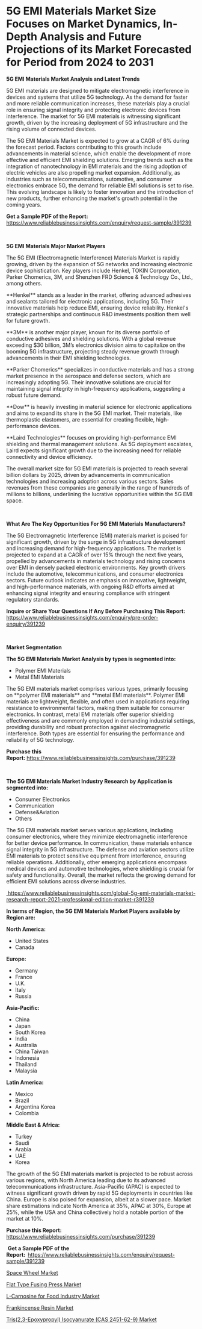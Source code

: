 <p><h1>5G EMI Materials Market Size Focuses on Market Dynamics, In-Depth Analysis and Future Projections of its Market Forecasted for Period from 2024 to 2031</h1></p><p><strong>5G EMI Materials Market Analysis and Latest Trends</strong></p>
<p><p>5G EMI materials are designed to mitigate electromagnetic interference in devices and systems that utilize 5G technology. As the demand for faster and more reliable communication increases, these materials play a crucial role in ensuring signal integrity and protecting electronic devices from interference. The market for 5G EMI materials is witnessing significant growth, driven by the increasing deployment of 5G infrastructure and the rising volume of connected devices.</p><p>The 5G EMI Materials Market is expected to grow at a CAGR of 6% during the forecast period. Factors contributing to this growth include advancements in material science, which enable the development of more effective and efficient EMI shielding solutions. Emerging trends such as the integration of nanotechnology in EMI materials and the rising adoption of electric vehicles are also propelling market expansion. Additionally, as industries such as telecommunications, automotive, and consumer electronics embrace 5G, the demand for reliable EMI solutions is set to rise. This evolving landscape is likely to foster innovation and the introduction of new products, further enhancing the market's growth potential in the coming years.</p></p>
<p><strong>Get a Sample PDF of the Report:&nbsp;</strong> <a href="https://www.reliablebusinessinsights.com/enquiry/request-sample/391239?utm_campaign=102&utm_medium=2&utm_source=Github&utm_content=ia&utm_term=26102024&utm_id=5g-emi-materials">https://www.reliablebusinessinsights.com/enquiry/request-sample/391239</a></p>
<p>&nbsp;</p>
<p><strong>5G EMI Materials Major Market Players</strong></p>
<p><p>The 5G EMI (Electromagnetic Interference) Materials Market is rapidly growing, driven by the expansion of 5G networks and increasing electronic device sophistication. Key players include Henkel, TOKIN Corporation, Parker Chomerics, 3M, and Shenzhen FRD Science & Technology Co., Ltd., among others.</p><p>**Henkel** stands as a leader in the market, offering advanced adhesives and sealants tailored for electronic applications, including 5G. Their innovative materials help reduce EMI, ensuring device reliability. Henkel's strategic partnerships and continuous R&D investments position them well for future growth.</p><p>**3M** is another major player, known for its diverse portfolio of conductive adhesives and shielding solutions. With a global revenue exceeding $30 billion, 3M’s electronics division aims to capitalize on the booming 5G infrastructure, projecting steady revenue growth through advancements in their EMI shielding technologies.</p><p>**Parker Chomerics** specializes in conductive materials and has a strong market presence in the aerospace and defense sectors, which are increasingly adopting 5G. Their innovative solutions are crucial for maintaining signal integrity in high-frequency applications, suggesting a robust future demand.</p><p>**Dow** is heavily investing in material science for electronic applications and aims to expand its share in the 5G EMI market. Their materials, like thermoplastic elastomers, are essential for creating flexible, high-performance devices.</p><p>**Laird Technologies** focuses on providing high-performance EMI shielding and thermal management solutions. As 5G deployment escalates, Laird expects significant growth due to the increasing need for reliable connectivity and device efficiency.</p><p>The overall market size for 5G EMI materials is projected to reach several billion dollars by 2025, driven by advancements in communication technologies and increasing adoption across various sectors. Sales revenues from these companies are generally in the range of hundreds of millions to billions, underlining the lucrative opportunities within the 5G EMI space.</p></p>
<p>&nbsp;</p>
<p><strong>What Are The Key Opportunities For 5G EMI Materials Manufacturers?</strong></p>
<p><p>The 5G Electromagnetic Interference (EMI) materials market is poised for significant growth, driven by the surge in 5G infrastructure development and increasing demand for high-frequency applications. The market is projected to expand at a CAGR of over 15% through the next five years, propelled by advancements in materials technology and rising concerns over EMI in densely packed electronic environments. Key growth drivers include the automotive, telecommunications, and consumer electronics sectors. Future outlook indicates an emphasis on innovative, lightweight, and high-performance materials, with ongoing R&D efforts aimed at enhancing signal integrity and ensuring compliance with stringent regulatory standards.</p></p>
<p><strong>Inquire or Share Your Questions If Any Before Purchasing This Report:</strong> <a href="https://www.reliablebusinessinsights.com/enquiry/pre-order-enquiry/391239?utm_campaign=102&utm_medium=2&utm_source=Github&utm_content=ia&utm_term=26102024&utm_id=5g-emi-materials">https://www.reliablebusinessinsights.com/enquiry/pre-order-enquiry/391239</a></p>
<p>&nbsp;</p>
<p><strong>Market Segmentation</strong></p>
<p><strong>The 5G EMI Materials Market Analysis by types is segmented into:</strong></p>
<p><ul><li>Polymer EMI Materials</li><li>Metal EMI Materials</li></ul></p>
<p><p>The 5G EMI materials market comprises various types, primarily focusing on **polymer EMI materials** and **metal EMI materials**. Polymer EMI materials are lightweight, flexible, and often used in applications requiring resistance to environmental factors, making them suitable for consumer electronics. In contrast, metal EMI materials offer superior shielding effectiveness and are commonly employed in demanding industrial settings, providing durability and robust protection against electromagnetic interference. Both types are essential for ensuring the performance and reliability of 5G technology.</p></p>
<p><strong>Purchase this Report:&nbsp;</strong><a href="https://www.reliablebusinessinsights.com/purchase/391239?utm_campaign=102&utm_medium=2&utm_source=Github&utm_content=ia&utm_term=26102024&utm_id=5g-emi-materials">https://www.reliablebusinessinsights.com/purchase/391239</a></p>
<p>&nbsp;</p>
<p><strong>The 5G EMI Materials Market Industry Research by Application is segmented into:</strong></p>
<p><ul><li>Consumer Electronics</li><li>Communication</li><li>Defense&Aviation</li><li>Others</li></ul></p>
<p><p>The 5G EMI materials market serves various applications, including consumer electronics, where they minimize electromagnetic interference for better device performance. In communication, these materials enhance signal integrity in 5G infrastructure. The defense and aviation sectors utilize EMI materials to protect sensitive equipment from interference, ensuring reliable operations. Additionally, other emerging applications encompass medical devices and automotive technologies, where shielding is crucial for safety and functionality. Overall, the market reflects the growing demand for efficient EMI solutions across diverse industries.</p></p>
<p><a href="https://www.reliablebusinessinsights.com/global-5g-emi-materials-market-research-report-2021-professional-edition-market-r391239?utm_campaign=102&utm_medium=2&utm_source=Github&utm_content=ia&utm_term=26102024&utm_id=5g-emi-materials">&nbsp;https://www.reliablebusinessinsights.com/global-5g-emi-materials-market-research-report-2021-professional-edition-market-r391239</a></p>
<p><strong>In terms of Region, the 5G EMI Materials Market Players available by Region are:</strong></p>
<p>
    <p> <strong> North America: </strong>
        <ul>
            <li>United States</li>
            <li>Canada</li>
        </ul>
        </p> 
    <p> <strong> Europe: </strong>
        <ul>
            <li>Germany</li>
            <li>France</li>
            <li>U.K.</li>
            <li>Italy</li>
            <li>Russia</li>
        </ul>
        </p> 
    <p> <strong> Asia-Pacific: </strong>
        <ul>
            <li>China</li>
            <li>Japan</li>
            <li>South Korea</li>
            <li>India</li>
            <li>Australia</li>
            <li>China Taiwan</li>
            <li>Indonesia</li>
            <li>Thailand</li>
            <li>Malaysia</li>
        </ul>
        </p> 
    <p> <strong> Latin America: </strong>
        <ul>
            <li>Mexico</li>
            <li>Brazil</li>
            <li>Argentina Korea</li>
            <li>Colombia</li>
        </ul>
        </p> 
    <p> <strong> Middle East & Africa: </strong>
        <ul>
            <li>Turkey</li>
            <li>Saudi</li>
            <li>Arabia</li>
            <li>UAE</li>
            <li>Korea</li>
        </ul>
    </p>
    </p>
<p><p>The growth of the 5G EMI materials market is projected to be robust across various regions, with North America leading due to its advanced telecommunications infrastructure. Asia-Pacific (APAC) is expected to witness significant growth driven by rapid 5G deployments in countries like China. Europe is also poised for expansion, albeit at a slower pace. Market share estimations indicate North America at 35%, APAC at 30%, Europe at 25%, while the USA and China collectively hold a notable portion of the market at 10%.</p></p>
<p><strong>Purchase this Report: </strong><a href="https://www.reliablebusinessinsights.com/purchase/391239?utm_campaign=102&utm_medium=2&utm_source=Github&utm_content=ia&utm_term=26102024&utm_id=5g-emi-materials">https://www.reliablebusinessinsights.com/purchase/391239</a></p>
<p>&nbsp;<strong>Get a Sample PDF of the Report:&nbsp;&nbsp;</strong><a href="https://www.reliablebusinessinsights.com/enquiry/request-sample/391239?utm_campaign=102&utm_medium=2&utm_source=Github&utm_content=ia&utm_term=26102024&utm_id=5g-emi-materials">https://www.reliablebusinessinsights.com/enquiry/request-sample/391239</a></p>
<p><strong></strong></p>
<p><p><a href="https://issuu.com/reportprime-2/docs/space-wheel-market-size-2030.pptx_9592ba2a2f8da6?utm_campaign=102&utm_medium=2&utm_source=Github&utm_content=ia&utm_term=26102024&utm_id=5g-emi-materials">Space Wheel Market</a></p><p><a href="https://www.linkedin.com/pulse/flat-type-fusing-press-market-industry-landscape-growth-trajectories-ttzqf?utm_campaign=102&utm_medium=2&utm_source=Github&utm_content=ia&utm_term=26102024&utm_id=5g-emi-materials">Flat Type Fusing Press Market</a></p><p><a href="https://www.linkedin.com/pulse/l-carnosine-food-industry-market-outlook-complete-analysis-2024-hoewf?utm_campaign=102&utm_medium=2&utm_source=Github&utm_content=ia&utm_term=26102024&utm_id=5g-emi-materials">L-Carnosine for Food Industry Market</a></p><p><a href="https://github.com/laurettae0ac/Market-Research-Report-List-1/blob/main/frankincense-resin-market.md?utm_campaign=102&utm_medium=2&utm_source=Github&utm_content=ia&utm_term=26102024&utm_id=5g-emi-materials">Frankincense Resin Market</a></p><p><a href="https://github.com/SidorelaGurakuqi596/Market-Research-Report-List-1/blob/main/tris23-epoxypropyl-isocyanurate-cas-2451-62-9-market.md?utm_campaign=102&utm_medium=2&utm_source=Github&utm_content=ia&utm_term=26102024&utm_id=5g-emi-materials">Tris(2,3-Epoxypropyl) Isocyanurate (CAS 2451-62-9) Market</a></p></p>